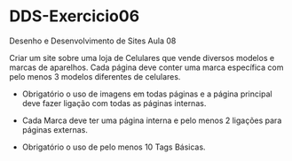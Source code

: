# DDS-Exercicio06
 Desenho e Desenvolvimento de Sites Aula 08

 Criar um site sobre uma loja de Celulares que vende diversos modelos e marcas de aparelhos. Cada página deve conter uma marca específica com pelo menos 3 modelos diferentes de celulares.

- Obrigatório o uso de imagens em todas páginas e a página principal deve fazer ligação com todas as páginas internas.

- Cada Marca deve ter uma página interna e pelo menos 2 ligações para páginas externas.

- Obrigatório o uso de pelo menos 10 Tags Básicas.

